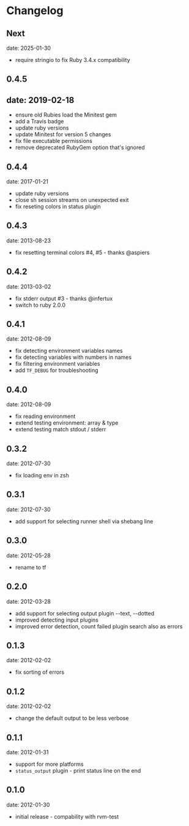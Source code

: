# Changelog

## Next
date: 2025-01-30

  - require stringio to fix Ruby 3.4.x compatibility

## 0.4.5
date: 2019-02-18
  - 
  - ensure old Rubies load the Minitest gem
  - add a Travis badge
  - update ruby versions
  - update Minitest for version 5 changes
  - fix file executable permissions
  - remove deprecated RubyGem option that's ignored

## 0.4.4
date: 2017-01-21

 - update ruby versions
 - close sh session streams on unexpected exit
 - fix reseting colors in status plugin

## 0.4.3
date: 2013-08-23

 - fix resetting terminal colors #4, #5 - thanks @aspiers

## 0.4.2
date: 2013-03-02

 - fix stderr output #3 - thanks @infertux
 - switch to ruby 2.0.0

## 0.4.1
date: 2012-08-09

 - fix detecting environment variables names
 - fix detecting variables with numbers in names
 - fix filtering environment variables
 - add `TF_DEBUG` for troubleshooting

## 0.4.0
date: 2012-08-09

 - fix reading environment
 - extend testing environment: array & type
 - extend testing match stdout / stderr

## 0.3.2
date: 2012-07-30

 - fix loading env in zsh

## 0.3.1
date: 2012-07-30

 - add support for selecting runner shell via shebang line

## 0.3.0
date: 2012-05-28

 - rename to tf

## 0.2.0
date: 2012-03-28

 - add support for selecting output plugin --text, --dotted
 - improved detecting input plugins
 - improved error detection, count failed plugin search also as errors

## 0.1.3
date: 2012-02-02

 - fix sorting of errors

## 0.1.2
date: 2012-02-02

 - change the default output to be less verbose

## 0.1.1
date: 2012-01-31

 - support for more platforms
 - `status_output` plugin - print status line on the end

## 0.1.0
date: 2012-01-30

 - initial release - compability with rvm-test
